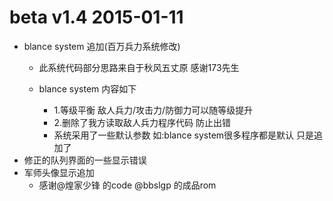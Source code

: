 # beta v1.4 2015-01-11

- blance system 追加(百万兵力系统修改)
    - 此系统代码部分思路来自于秋风五丈原 感谢173先生

    - blance system 内容如下
        - 1.等级平衡 敌人兵力/攻击力/防御力可以随等级提升
        - 2.删除了我方读取敌人兵力程序代码 防止出错
        - 系统采用了一些默认参数 如:blance system很多程序都是默认 只是追加了
- 修正的队列界面的一些显示错误
- 军师头像显示追加
    - 感谢@煌家少锋 的code @bbslgp 的成品rom